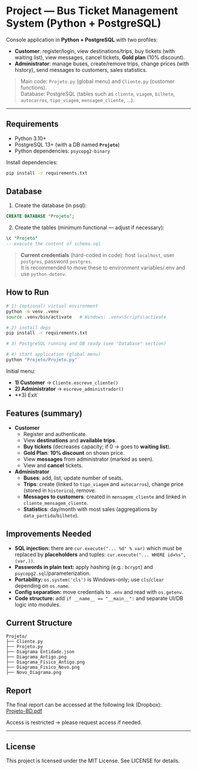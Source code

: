 # Project — Bus Ticket Management System (Python + PostgreSQL)

Console application in **Python + PostgreSQL** with two profiles:
- **Customer**: register/login, view destinations/trips, buy tickets (with waiting list), view messages, cancel tickets, **Gold plan** (10% discount).
- **Administrator**: manage buses, create/remove trips, change prices (with history), send messages to customers, sales statistics.

> Main code: `Projeto.py` (global menu) and `Cliente.py` (customer functions).  
> Database: PostgreSQL (tables such as `cliente`, `viagem`, `bilhete`, `autocarros`, `tipo_viagem`, `mensagem_cliente`, …).

---

## Requirements
- Python 3.10+
- PostgreSQL 13+ (with a DB named **`Projeto`**)
- Python dependencies: `psycopg2-binary`

Install dependencies:
```bash
pip install -r requirements.txt
```

## Database
1) Create the database (in psql):
```sql
CREATE DATABASE "Projeto";
```
2) Create the tables (minimum functional — adjust if necessary):
```sql
\c "Projeto"
-- execute the content of schema.sql
```

> **Current credentials** (hard-coded in code): host `localhost`, user `postgres`, password `postgres`.  
> It is recommended to move these to environment variables/.env and use `python-dotenv`.

## How to Run
```bash
# 1) (optional) virtual environment
python -m venv .venv
source .venv/bin/activate   # Windows: .venv\Scripts\activate

# 2) install deps
pip install -r requirements.txt

# 3) PostgreSQL running and DB ready (see "Database" section)

# 4) start application (global menu)
python "Projeto/Projeto.py"
```
Initial menu:
- **1) Customer** → `Cliente.escreve_cliente()`
- **2) Administrator** → `escreve_administrador()`
- **3) Exit`

## Features (summary)
- **Customer**
  - Register and authenticate.
  - View **destinations** and **available trips**.
  - **Buy tickets** (decreases capacity; if 0 → goes to **waiting list**).
  - **Gold Plan**: **10% discount** on shown price.
  - View **messages** from administrator (marked as seen).
  - View and **cancel** tickets.
- **Administrator**
  - **Buses**: add, list, update number of seats.
  - **Trips**: create (linked to `tipo_viagem` and `autocarros`), change price (stored in `historico`), remove.
  - **Messages to customers**: created in `mensagem_cliente` and linked in `cliente_mensagem_cliente`.
  - **Statistics**: day/month with most sales (aggregations by `data_partida`/`bilhete`).

## Improvements Needed
- **SQL injection:** there are `cur.execute("... %d" % var)` which must be replaced by **placeholders** and tuples: `cur.execute("... WHERE id=%s", (var,))`.
- **Passwords in plain text:** apply hashing (e.g.: `bcrypt`) and `psycopg2.sql`/parameterization.
- **Portability:** `os.system('cls')` is Windows-only; use `cls`/`clear` depending on `os.name`.
- **Config separation:** move credentials to `.env` and read with `os.getenv`.
- **Code structure:** add `if __name__ == "__main__":` and separate UI/DB logic into modules.

## Current Structure
```
Projeto/
├── Cliente.py
├── Projeto.py
├── Diagrama Entidade.json
├── Diagrama_Antigo.png
├── Diagrama_Físico_Antigo.png
├── Diagrama_Fisico_Novo.png
├── Novo_Diagrama.png

```

## Report
The final report can be accessed at the following link (Dropbox):  
[Projeto-BD.pdf](https://www.dropbox.com/scl/fi/eq2f968a1c18jikamrq6k/Projeto-BD.pdf?rlkey=5vna66dfjqng55rd1hfk3xnv1&st=0gaejbo7&dl=0)

Access is restricted → please request access if needed.


---

## License
This project is licensed under the MIT License. See LICENSE for details.
